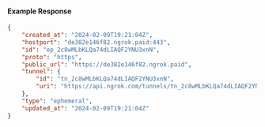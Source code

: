 <!-- Code generated for API Clients. DO NOT EDIT. -->

#### Example Response

```json
{
	"created_at": "2024-02-09T19:21:04Z",
	"hostport": "de382e146f82.ngrok.paid:443",
	"id": "ep_2c8wMLbKLQa74dLIAQF2YNU3xnN",
	"proto": "https",
	"public_url": "https://de382e146f82.ngrok.paid",
	"tunnel": {
		"id": "tn_2c8wMLbKLQa74dLIAQF2YNU3xnN",
		"uri": "https://api.ngrok.com/tunnels/tn_2c8wMLbKLQa74dLIAQF2YNU3xnN"
	},
	"type": "ephemeral",
	"updated_at": "2024-02-09T19:21:04Z"
}
```
